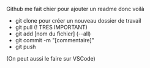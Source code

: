 Github me fait chier pour ajouter un readme donc voilà 

- git clone pour créer un nouveau dossier de travail
- git pull (! TRES IMPORTANT)
- git add [nom du fichier] (--all)
- git commit -m "[commentaire]"
- git push

(On peut aussi le faire sur VSCode)